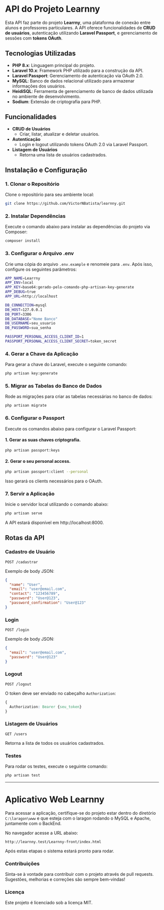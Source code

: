 # API do Projeto Learnny

Esta API faz parte do projeto **Learrny**, uma plataforma de conexão entre alunos e professores particulares. A API oferece funcionalidades de **CRUD de usuários**, autenticação utilizando **Laravel Passport**, e gerenciamento de sessões com **tokens OAuth**.

## Tecnologias Utilizadas

- **PHP 8.x**: Linguagem principal do projeto.
- **Laravel 10.x**: Framework PHP utilizado para a construção da API.
- **Laravel Passport**: Gerenciamento de autenticação via OAuth 2.0.
- **MySQL**: Banco de dados relacional utilizado para armazenar informações dos usuários.
- **HeidiSQL**: Ferramenta de gerenciamento de banco de dados utilizada no ambiente de desenvolvimento.
- **Sodium**: Extensão de criptografia para PHP.

## Funcionalidades

- **CRUD de Usuários**
  - Criar, listar, atualizar e deletar usuários.
- **Autenticação**
  - Login e logout utilizando tokens OAuth 2.0 via Laravel Passport.
- **Listagem de Usuários**
  - Retorna uma lista de usuários cadastrados.

## Instalação e Configuração

### 1. Clonar o Repositório

Clone o repositório para seu ambiente local:

```bash
git clone https://github.com/VictorNBatista/learnny.git
```
### 2. Instalar Dependências

Execute o comando abaixo para instalar as dependências do projeto via Composer:

```bash
composer install
```

### 3. Configurar o Arquivo .env

Crie uma cópia do arquivo `.env.example` e renomeie para `.env`. Após isso, configure os seguintes parâmetros:

```bash
APP_NAME=Learrny
APP_ENV=local
APP_KEY=base64:gerado-pelo-comando-php-artisan-key-generate
APP_DEBUG=true
APP_URL=http://localhost

DB_CONNECTION=mysql
DB_HOST=127.0.0.1
DB_PORT=3306
DB_DATABASE="Nome Banco"
DB_USERNAME=seu_usuario
DB_PASSWORD=sua_senha

PASSPORT_PERSONAL_ACCESS_CLIENT_ID=1
PASSPORT_PERSONAL_ACCESS_CLIENT_SECRET=token_secret
```

### 4. Gerar a Chave da Aplicação

Para gerar a chave do Laravel, execute o seguinte comando:

```bash
php artisan key:generate
```

### 5. Migrar as Tabelas do Banco de Dados

Rode as migrações para criar as tabelas necessárias no banco de dados:

```bash
php artisan migrate
```

### 6. Configurar o Passport

Execute os comandos abaixo para configurar o Laravel Passport:

#### 1. Gerar as suas chaves criptografia.
```bash
php artisan passport:keys
```

#### 2. Gerar o seu personal access.
```bash
php artisan passport:client --personal
```

Isso gerará os clients necessários para o OAuth.

### 7. Servir a Aplicação

Inicie o servidor local utilizando o comando abaixo:

```bash
php artisan serve
```

A API estará disponível em http://localhost:8000.

## Rotas da API

### Cadastro de Usuário

`POST /cadastrar`

Exemplo de body JSON:

```json
{
  "name": "User",
  "email": "user@email.com",
  "contact": "123456789",
  "password": "User@123",
  "password_confirmation": "User@123"
}
```

### Login

`POST /login`

Exemplo de body JSON:

```json
{
  "email": "user@email.com",
  "password": "User@123"
}
```

### Logout

`POST /logout `

O token deve ser enviado no cabeçalho `Authorization`:

```css
{
  Authorization: Bearer {seu_token}
}
```

### Listagem de Usuários

`GET /users `

Retorna a lista de todos os usuários cadastrados.

### Testes

Para rodar os testes, execute o seguinte comando:

```bash
php artisan test
```

---

# Aplicativo Web Learnny

Para acessar a aplicação, certifique-se do projeto estar dentro do diretório `C:\laragon\www` e que esteja com o laragon rodando o MySQL e Apache, juntamente com o BackEnd.

No navegador acesse a URL abaixo:
```URL
http://learnny.test/Learnny-front/index.html
```

Após estas etapas o sistema estará pronto para rodar.

### Contribuições

Sinta-se à vontade para contribuir com o projeto através de pull requests. Sugestões, melhorias e correções são sempre bem-vindas!

### Licença

Este projeto é licenciado sob a licença MIT.
